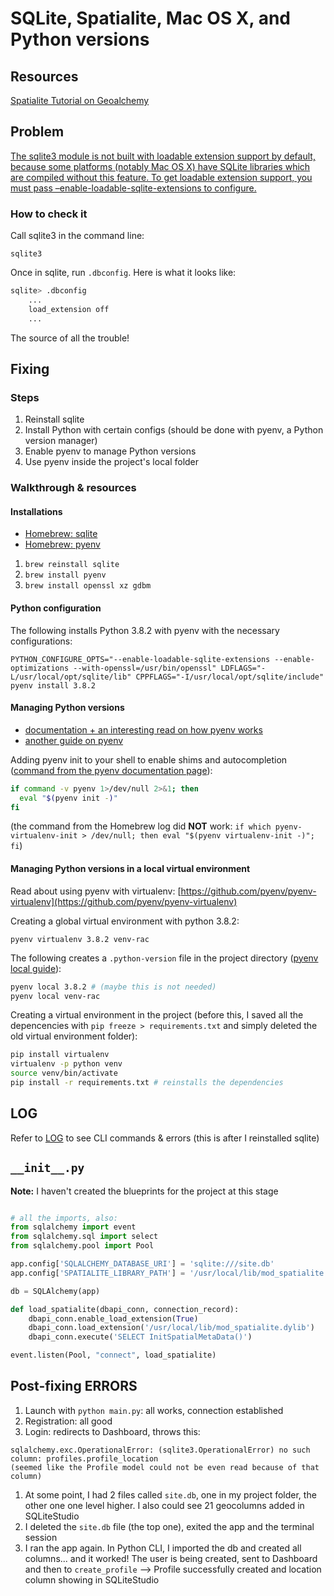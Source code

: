 # SQLite, Spatialite, Mac OS X, and Python versions

## Resources

[Spatialite Tutorial on Geoalchemy](https://geoalchemy-2.readthedocs.io/en/latest/spatialite_tutorial.html)

## Problem

[The sqlite3 module is not built with loadable extension support by default, because some platforms (notably Mac OS X) have SQLite libraries which are compiled without this feature. To get loadable extension support, you must pass –enable-loadable-sqlite-extensions to configure.](https://stackoverflow.com/questions/57977481/how-to-use-enable-load-extension-from-sqlite3)

### How to check it

Call sqlite3 in the command line:

`sqlite3`

Once in sqlite, run `.dbconfig`. Here is what it looks like:

```bash
sqlite> .dbconfig
    ...
    load_extension off
   	...
```

The source of all the trouble!

## Fixing

### Steps

1. Reinstall sqlite
2. Install Python with certain configs (should be done with pyenv, a Python version manager)
3. Enable pyenv to manage Python versions
4. Use pyenv inside the project's local folder

### Walkthrough & resources

#### Installations

- [Homebrew: sqlite](https://formulae.brew.sh/formula/sqlite)
- [Homebrew: pyenv](https://formulae.brew.sh/formula/pyenv)

1. `brew reinstall sqlite`
1. `brew install pyenv`
1. `brew install openssl xz gdbm`

#### Python configuration

The following installs Python 3.8.2 with pyenv with the necessary configurations:

`PYTHON_CONFIGURE_OPTS="--enable-loadable-sqlite-extensions --enable-optimizations --with-openssl=/usr/bin/openssl" LDFLAGS="-L/usr/local/opt/sqlite/lib" CPPFLAGS="-I/usr/local/opt/sqlite/include" pyenv install 3.8.2`

#### Managing Python versions

- [documentation + an interesting read on how pyenv works](https://github.com/pyenv/pyenv)
- [another guide on pyenv](https://realpython.com/intro-to-pyenv/)

Adding pyenv init to your shell to enable shims and autocompletion ([command from the pyenv documentation page](https://github.com/pyenv/pyenv#basic-github-checkout)):

```bash
if command -v pyenv 1>/dev/null 2>&1; then
  eval "$(pyenv init -)"
fi
```

(the command from the Homebrew log did **NOT** work: `if which pyenv-virtualenv-init > /dev/null; then eval "$(pyenv virtualenv-init -)"; fi`)

#### Managing Python versions in a local virtual environment

Read about using pyenv with virtualenv: [https://github.com/pyenv/pyenv-virtualenv](https://github.com/pyenv/pyenv-virtualenv)

Creating a global virtual environment with python 3.8.2:

`pyenv virtualenv 3.8.2 venv-rac`

The following creates a `.python-version` file in the project directory ([pyenv local guide](https://github.com/pyenv/pyenv/blob/master/COMMANDS.md#pyenv-local)):

```bash
pyenv local 3.8.2 # (maybe this is not needed)
pyenv local venv-rac
```

Creating a virtual environment in the project (before this, I saved all the depencencies with `pip freeze > requirements.txt` and simply deleted the old virtual environment folder):

```bash
pip install virtualenv
virtualenv -p python venv
source venv/bin/activate
pip install -r requirements.txt # reinstalls the dependencies
```

## LOG

Refer to [LOG](./log-sqlite-spatialite-pyenv.txt) to see CLI commands & errors (this is after I reinstalled sqlite)

## `__init__.py`

**Note:** I haven't created the blueprints for the project at this stage

```python

# all the imports, also:
from sqlalchemy import event
from sqlalchemy.sql import select
from sqlalchemy.pool import Pool

app.config['SQLALCHEMY_DATABASE_URI'] = 'sqlite:///site.db'
app.config['SPATIALITE_LIBRARY_PATH'] = '/usr/local/lib/mod_spatialite.dylib'

db = SQLAlchemy(app)

def load_spatialite(dbapi_conn, connection_record):
	dbapi_conn.enable_load_extension(True)
	dbapi_conn.load_extension('/usr/local/lib/mod_spatialite.dylib')
	dbapi_conn.execute('SELECT InitSpatialMetaData()')

event.listen(Pool, "connect", load_spatialite)

```

## Post-fixing ERRORS

1. Launch with `python main.py`: all works, connection established
2. Registration: all good
3. Login: redirects to Dashboard, throws this:
```
sqlalchemy.exc.OperationalError: (sqlite3.OperationalError) no such column: profiles.profile_location
(seemed like the Profile model could not be even read because of that column)
```
1. At some point, I had 2 files called `site.db`, one in my project folder, the other one one level higher. I also could see 21 geocolumns added in SQLiteStudio
2. I deleted the `site.db` file (the top one), exited the app and the terminal session
3. I ran the app again. In Python CLI, I imported the db and created all columns... and it worked! The user is being created, sent to Dashboard and then to `create_profile` --> Profile successfully created and location column showing in SQLiteStudio
